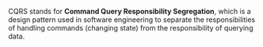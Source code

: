 CQRS stands for **Command Query Responsibility Segregation**, which is a design pattern used in software engineering to separate the responsibilities of handling commands (changing state) from the responsibility of querying data.
